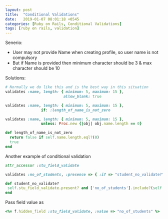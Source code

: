 ```yaml
---
layout: post
title:  "Conditional Validations"
date:   2019-01-07 08:01:18 +0545
categories: [Ruby on Rails, Conditional Validations]
tags: [ruby on rails, validation]
---
```


Senerio:
* User may not provide Name when creating profile, so user name is not compulsory
* But if Name is provided then minimum character should be 3 & max character should be 10

Solutions:

```Ruby
# Normally we do like this and is the best way in this situation
validates :name, length: { minimum: 5, maximum: 15 },
                          allow_blank: true
```

```Ruby
validates :name, length: { minimum: 5, maximum: 15 },
                if: :length_of_name_is_not_zero
```

```Ruby
validates :name, length: { minimum: 5, maximum: 15 },
                unless: Proc.new {|obj| obj.name.length == 0}
```

```Ruby
def length_of_name_is_not_zero
  return false if self.name.length.eql?(0)
  true
end
```

Another example of conditional validation

```Ruby
attr_accessor :stu_field_validate

validates :no_of_students, :presence => { :if => "student_no_validate?" }

def student_no_validate?
 self.stu_field_validate.present? and ['no_of_students'].include?(self.stu_field_validate)
end
```

Pass field value as

```Ruby
<%= f.hidden_field :stu_field_validate, :value => "no_of_students" %>
```
